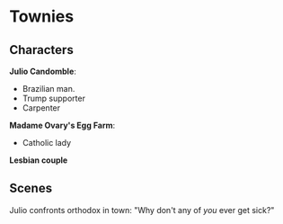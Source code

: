<html>
<head>
<!--include head.txt -->
<title>
            Townies
</title>
</head>

<body>
<!--include logo.txt -->
<!--include menu.txt -->

# Townies

## Characters

**Julio Candomble**:

- Brazilian man.
- Trump supporter
- Carpenter

**Madame Ovary's Egg Farm**:
- Catholic lady

**Lesbian couple**

## Scenes

Julio confronts orthodox in town: "Why don't any of *you* ever get sick?"

</body>
</html>
